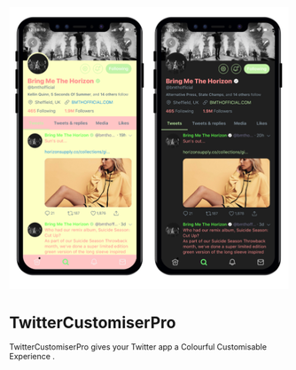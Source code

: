 ![bubbles](Repo_Assets/TwitterCustomiserPro.png)


# TwitterCustomiserPro
TwitterCustomiserPro gives your Twitter app a Colourful Customisable Experience .


